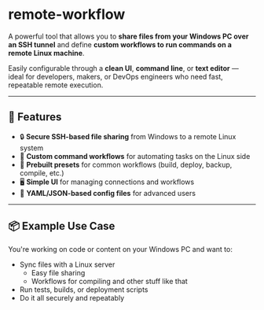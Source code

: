 # remote-workflow

A powerful tool that allows you to **share files from your Windows PC over an SSH tunnel** and define **custom workflows to run commands on a remote Linux machine**.

Easily configurable through a **clean UI**, **command line**, or **text editor** — ideal for developers, makers, or DevOps engineers who need fast, repeatable remote execution.

---

## 🚀 Features

- 🔒 **Secure SSH-based file sharing** from Windows to a remote Linux system
- 🧠 **Custom command workflows** for automating tasks on the Linux side
- 🧰 **Prebuilt presets** for common workflows (build, deploy, backup, compile, etc.)
- 🖥️ **Simple UI** for managing connections and workflows
- 📝 **YAML/JSON-based config files** for advanced users

---

## 📦 Example Use Case

You're working on code or content on your Windows PC and want to:

- Sync files with a Linux server
  - Easy file sharing
  - Workflows for compiling and other stuff like that
- Run tests, builds, or deployment scripts
- Do it all securely and repeatably